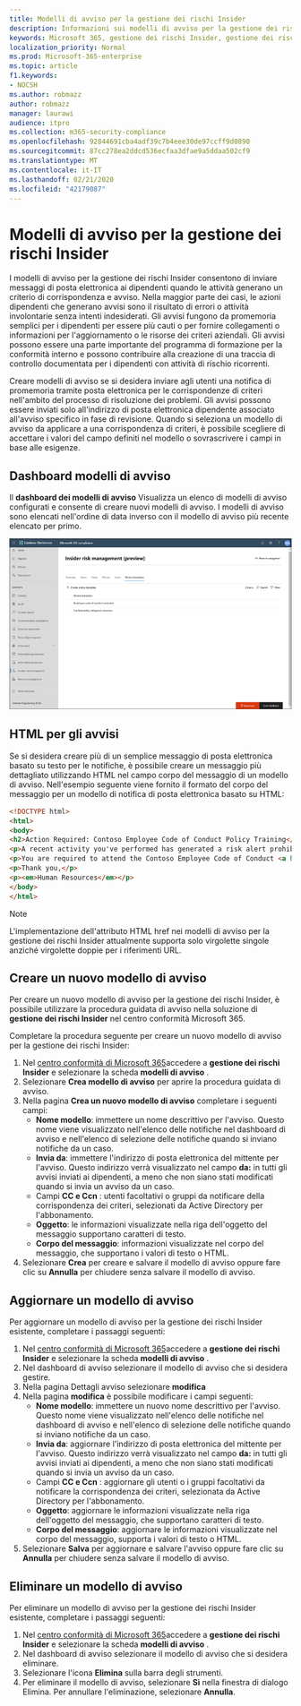 ```yaml
---
title: Modelli di avviso per la gestione dei rischi Insider
description: Informazioni sui modelli di avviso per la gestione dei rischi insider in Microsoft 365
keywords: Microsoft 365, gestione dei rischi Insider, gestione dei rischi, conformità
localization_priority: Normal
ms.prod: Microsoft-365-enterprise
ms.topic: article
f1.keywords:
- NOCSH
ms.author: robmazz
author: robmazz
manager: laurawi
audience: itpro
ms.collection: m365-security-compliance
ms.openlocfilehash: 92844691cba4adf39c7b4eee30de97ccff9d0890
ms.sourcegitcommit: 87cc278ea2ddcd536ecfaa3dfae9a5ddaa502cf9
ms.translationtype: MT
ms.contentlocale: it-IT
ms.lasthandoff: 02/21/2020
ms.locfileid: "42179087"
---
```

# <a name="insider-risk-management-notice-templates"></a>Modelli di avviso per la gestione dei rischi Insider

I modelli di avviso per la gestione dei rischi Insider consentono di inviare messaggi di posta elettronica ai dipendenti quando le attività generano un criterio di corrispondenza e avviso. Nella maggior parte dei casi, le azioni dipendenti che generano avvisi sono il risultato di errori o attività involontarie senza intenti indesiderati. Gli avvisi fungono da promemoria semplici per i dipendenti per essere più cauti o per fornire collegamenti o informazioni per l'aggiornamento o le risorse dei criteri aziendali. Gli avvisi possono essere una parte importante del programma di formazione per la conformità interno e possono contribuire alla creazione di una traccia di controllo documentata per i dipendenti con attività di rischio ricorrenti.

Creare modelli di avviso se si desidera inviare agli utenti una notifica di promemoria tramite posta elettronica per le corrispondenze di criteri nell'ambito del processo di risoluzione dei problemi. Gli avvisi possono essere inviati solo all'indirizzo di posta elettronica dipendente associato all'avviso specifico in fase di revisione. Quando si seleziona un modello di avviso da applicare a una corrispondenza di criteri, è possibile scegliere di accettare i valori del campo definiti nel modello o sovrascrivere i campi in base alle esigenze.

## <a name="notice-templates-dashboard"></a>Dashboard modelli di avviso

Il **dashboard dei modelli di avviso** Visualizza un elenco di modelli di avviso configurati e consente di creare nuovi modelli di avviso. I modelli di avviso sono elencati nell'ordine di data inverso con il modello di avviso più recente elencato per primo.

![Dashboard del modello di avviso gestione dei rischi Insider](../media/insider-risk-notices-dashboard.png)

## <a name="html-for-notices"></a>HTML per gli avvisi

Se si desidera creare più di un semplice messaggio di posta elettronica basato su testo per le notifiche, è possibile creare un messaggio più dettagliato utilizzando HTML nel campo corpo del messaggio di un modello di avviso. Nell'esempio seguente viene fornito il formato del corpo del messaggio per un modello di notifica di posta elettronica basato su HTML:

```HTML
<!DOCTYPE html>
<html>
<body>
<h2>Action Required: Contoso Employee Code of Conduct Policy Training</h2>
<p>A recent activity you've performed has generated a risk alert prohibited by the Contoso Employee <a href='https://www.contoso.com'>Code of Conduct Policy</a>.</p>
<p>You are required to attend the Contoso Employee Code of Conduct <a href='https://www.contoso.com'>training</a> within the next 14 days. Please contact <a href='mailto:hr@contoso.com'>Human Resources</a> with any questions about this training request.</p>
<p>Thank you,</p>
<p><em>Human Resources</em></p>
</body>
</html>
```

> [!NOTE]
> L'implementazione dell'attributo HTML href nei modelli di avviso per la gestione dei rischi Insider attualmente supporta solo virgolette singole anziché virgolette doppie per i riferimenti URL.

## <a name="create-a-new-notice-template"></a>Creare un nuovo modello di avviso

Per creare un nuovo modello di avviso per la gestione dei rischi Insider, è possibile utilizzare la procedura guidata di avviso nella soluzione di **gestione dei rischi Insider** nel centro conformità Microsoft 365.

Completare la procedura seguente per creare un nuovo modello di avviso per la gestione dei rischi Insider:

1. Nel [centro conformità di Microsoft 365](https://compliance.microsoft.com)accedere a **gestione dei rischi Insider** e selezionare la scheda **modelli di avviso** .
2. Selezionare **Crea modello di avviso** per aprire la procedura guidata di avviso.
3. Nella pagina **Crea un nuovo modello di avviso** completare i seguenti campi:
    - **Nome modello**: immettere un nome descrittivo per l'avviso. Questo nome viene visualizzato nell'elenco delle notifiche nel dashboard di avviso e nell'elenco di selezione delle notifiche quando si inviano notifiche da un caso.
    - **Invia da**: immettere l'indirizzo di posta elettronica del mittente per l'avviso. Questo indirizzo verrà visualizzato nel campo **da:** in tutti gli avvisi inviati ai dipendenti, a meno che non siano stati modificati quando si invia un avviso da un caso.
    - Campi **CC e Ccn** : utenti facoltativi o gruppi da notificare della corrispondenza dei criteri, selezionati da Active Directory per l'abbonamento.
    - **Oggetto**: le informazioni visualizzate nella riga dell'oggetto del messaggio supportano caratteri di testo.
    - **Corpo del messaggio**: informazioni visualizzate nel corpo del messaggio, che supportano i valori di testo o HTML.
4. Selezionare **Crea** per creare e salvare il modello di avviso oppure fare clic su **Annulla** per chiudere senza salvare il modello di avviso.

## <a name="update-a-notice-template"></a>Aggiornare un modello di avviso

Per aggiornare un modello di avviso per la gestione dei rischi Insider esistente, completare i passaggi seguenti:

1. Nel [centro conformità di Microsoft 365](https://compliance.microsoft.com)accedere a **gestione dei rischi Insider** e selezionare la scheda **modelli di avviso** .
2. Nel dashboard di avviso selezionare il modello di avviso che si desidera gestire.
3. Nella pagina Dettagli avviso selezionare **modifica**
4. Nella pagina **modifica** è possibile modificare i campi seguenti:
    - **Nome modello**: immettere un nuovo nome descrittivo per l'avviso. Questo nome viene visualizzato nell'elenco delle notifiche nel dashboard di avviso e nell'elenco di selezione delle notifiche quando si inviano notifiche da un caso.
    - **Invia da**: aggiornare l'indirizzo di posta elettronica del mittente per l'avviso. Questo indirizzo verrà visualizzato nel campo **da:** in tutti gli avvisi inviati ai dipendenti, a meno che non siano stati modificati quando si invia un avviso da un caso.
    - Campi **CC e Ccn** : aggiornare gli utenti o i gruppi facoltativi da notificare la corrispondenza dei criteri, selezionata da Active Directory per l'abbonamento.
    - **Oggetto**: aggiornare le informazioni visualizzate nella riga dell'oggetto del messaggio, che supportano caratteri di testo.
    - **Corpo del messaggio**: aggiornare le informazioni visualizzate nel corpo del messaggio, supporta i valori di testo o HTML.
5. Selezionare **Salva** per aggiornare e salvare l'avviso oppure fare clic su **Annulla** per chiudere senza salvare il modello di avviso.

## <a name="delete-a-notice-template"></a>Eliminare un modello di avviso

Per eliminare un modello di avviso per la gestione dei rischi Insider esistente, completare i passaggi seguenti:

1. Nel [centro conformità di Microsoft 365](https://compliance.microsoft.com)accedere a **gestione dei rischi Insider** e selezionare la scheda **modelli di avviso** .
2. Nel dashboard di avviso selezionare il modello di avviso che si desidera eliminare.
3. Selezionare l'icona **Elimina** sulla barra degli strumenti.
4. Per eliminare il modello di avviso, selezionare **Sì** nella finestra di dialogo Elimina. Per annullare l'eliminazione, selezionare **Annulla**.
